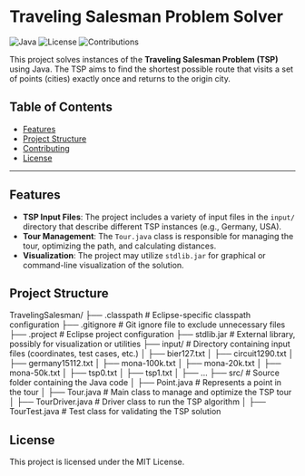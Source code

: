 # Traveling Salesman Problem Solver

![Java](https://img.shields.io/badge/Java-11%2B-blue)
![License](https://img.shields.io/badge/license-MIT-green)
![Contributions](https://img.shields.io/badge/contributions-welcome-brightgreen)

This project solves instances of the **Traveling Salesman Problem (TSP)** using Java. The TSP aims to find the shortest possible route that visits a set of points (cities) exactly once and returns to the origin city.

## Table of Contents

- [Features](#features)
- [Project Structure](#project-structure)
- [Contributing](#contributing)
- [License](#license)

---

## Features

- **TSP Input Files**: The project includes a variety of input files in the `input/` directory that describe different TSP instances (e.g., Germany, USA).
- **Tour Management**: The `Tour.java` class is responsible for managing the tour, optimizing the path, and calculating distances.
- **Visualization**: The project may utilize `stdlib.jar` for graphical or command-line visualization of the solution.

## Project Structure

TravelingSalesman/
├── .classpath              # Eclipse-specific classpath configuration
├── .gitignore              # Git ignore file to exclude unnecessary files
├── .project                # Eclipse project configuration
├── stdlib.jar              # External library, possibly for visualization or utilities
├── input/                  # Directory containing input files (coordinates, test cases, etc.)
│   ├── bier127.txt
│   ├── circuit1290.txt
│   ├── germany15112.txt
│   ├── mona-100k.txt
│   ├── mona-20k.txt
│   ├── mona-50k.txt
│   ├── tsp0.txt
│   ├── tsp1.txt
│   ├── ...
├── src/                    # Source folder containing the Java code
│   ├── Point.java          # Represents a point in the tour
│   ├── Tour.java           # Main class to manage and optimize the TSP tour
│   ├── TourDriver.java     # Driver class to run the TSP algorithm
│   ├── TourTest.java       # Test class for validating the TSP solution

## License

This project is licensed under the MIT License.
